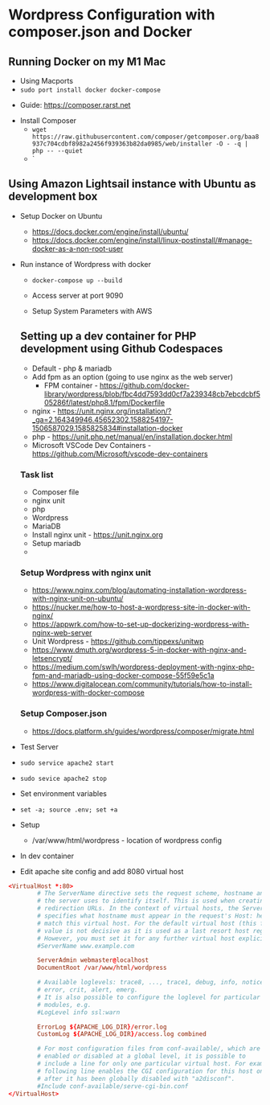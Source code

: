 # Wordpress Configuration with **composer.json** and **Docker**

## Running Docker on my M1 Mac
* Using Macports
* `sudo port install docker docker-compose`

- Guide: https://composer.rarst.net

* Install Composer
  - `wget https://raw.githubusercontent.com/composer/getcomposer.org/baa8937c704cdbf8982a2456f939363b82da0985/web/installer -O - -q | php -- --quiet`
  - `

## Using Amazon Lightsail instance with Ubuntu as development box

- Setup Docker on Ubuntu
  - https://docs.docker.com/engine/install/ubuntu/
  - https://docs.docker.com/engine/install/linux-postinstall/#manage-docker-as-a-non-root-user
- Run instance of Wordpress with docker

  - `docker-compose up --build`
  - Access server at port 9090

  - Setup System Parameters with AWS

  ## Setting up a dev container for PHP development using Github Codespaces

  - Default - php & mariadb
  - Add fpm as an option (going to use nginx as the web server)
    - FPM container - https://github.com/docker-library/wordpress/blob/fbc4dd7593dd0cf7a239348cb7ebcdcbf505286f/latest/php8.1/fpm/Dockerfile
  - nginx - https://unit.nginx.org/installation/?_ga=2.164349946.45652302.1588254197-1506587029.1585825834#installation-docker
  - php - https://unit.php.net/manual/en/installation.docker.html
  - Microsoft VSCode Dev Containers - https://github.com/Microsoft/vscode-dev-containers

  ### Task list

  - Composer file
  - nginx unit
  - php
  - Wordpress
  - MariaDB
  - Install nginx unit - https://unit.nginx.org
  - Setup mariadb
  -

  ### Setup Wordpress with nginx unit

  - https://www.nginx.com/blog/automating-installation-wordpress-with-nginx-unit-on-ubuntu/
  - https://nucker.me/how-to-host-a-wordpress-site-in-docker-with-nginx/
  - https://appwrk.com/how-to-set-up-dockerizing-wordpress-with-nginx-web-server
  - Unit Wordpress - https://github.com/tippexs/unitwp
  - https://www.dmuth.org/wordpress-5-in-docker-with-nginx-and-letsencrypt/
  - https://medium.com/swlh/wordpress-deployment-with-nginx-php-fpm-and-mariadb-using-docker-compose-55f59e5c1a
  - https://www.digitalocean.com/community/tutorials/how-to-install-wordpress-with-docker-compose

  ### Setup Composer.json

  - https://docs.platform.sh/guides/wordpress/composer/migrate.html

* Test Server
* `sudo service apache2 start`
* `sudo sevice apache2 stop`

* Set environment variables
* `set -a; source .env; set +a`

* Setup
  - /var/www/html/wordpress - location of wordpress config
* In dev container
* Edit apache site config and add 8080 virtual host

```conf
<VirtualHost *:80>
        # The ServerName directive sets the request scheme, hostname and port that
        # the server uses to identify itself. This is used when creating
        # redirection URLs. In the context of virtual hosts, the ServerName
        # specifies what hostname must appear in the request's Host: header to
        # match this virtual host. For the default virtual host (this file) this
        # value is not decisive as it is used as a last resort host regardless.
        # However, you must set it for any further virtual host explicitly.
        #ServerName www.example.com

        ServerAdmin webmaster@localhost
        DocumentRoot /var/www/html/wordpress

        # Available loglevels: trace8, ..., trace1, debug, info, notice, warn,
        # error, crit, alert, emerg.
        # It is also possible to configure the loglevel for particular
        # modules, e.g.
        #LogLevel info ssl:warn

        ErrorLog ${APACHE_LOG_DIR}/error.log
        CustomLog ${APACHE_LOG_DIR}/access.log combined

        # For most configuration files from conf-available/, which are
        # enabled or disabled at a global level, it is possible to
        # include a line for only one particular virtual host. For example the
        # following line enables the CGI configuration for this host only
        # after it has been globally disabled with "a2disconf".
        #Include conf-available/serve-cgi-bin.conf
</VirtualHost>
```

